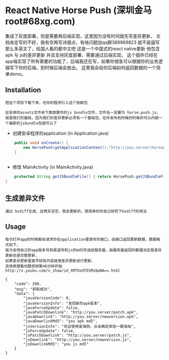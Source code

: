 # React Native Horse Push (深圳金马 root#68xg.com)
集成了灰度部署，但是需要再后端实现，这里因为没有时间就先写差异更新，
文档肯定写的不好，我有空再写详细点，有啥问题加qq群389969823
就不装逼写那么多英文了，给国人看的都中文吧
这是一个中国式的react native更新 他包含 apk 与 js的差异更新
并且支持灰度部署，需要通过后端实现。
这个插件已经在app端实现了所有需要的功能了，后端我还在写，如果你很急可以根据你的业务逻辑写下你的后端，到时候后端会放出。
这里我会给你后端如何返回数据的一个简单demo。

## Installation
	把这个项目下载下来，在你的程序引入这个依赖包
	
	在安卓的assets文件夹下面放置你的js bundle文件，文件名一定要为 horse.push.js，就是我们的基础，因为我们的差异更新必须有一个基础包，在你发布到时候的时候你可以内嵌一个最新的jsbundle包就可以了


* 创建安卓程序的application (in Application.java)

```java
	public void onCreate() {
        new HorsePush(getApplicationContext(),"http://you.server/horsepush",MyNativeAndJS.getMetaDataValue(getApplicationContext(), "UMENG_CHANNEL"));// <------ 加入这个代码
    }
	
```



* 修改 MainActivity (in MainActivity.java)

```java
	protected String getJSBundleFile() { return HorsePush.getJSBundleFile(this); }// <------ 加入这个代码
}
```


## 生成差异文件 

	通过 bsdiff生成，这两天没空，我会更新的，很简单的你自己研究下bsdiff的用法

## Usage

	每次打开app的时候都会请求你在application里面写的接口，由接口返回更新数据，数据格式如下,
	每次会吧自己的app版本号和渠道号和js的md5传送给服务器，由服务器返回的数据决定是差异更新还是完整更新，
	如果差异更新里面字段有内容就用差异更新进行更新，
	具体原理看优酷视频第46分钟开始 http://v.youku.com/v_show/id_XMTUxOTE5MzQwNA==.html
	
	{
		"code": 200,
		"msg": "获取成功",
		"data": {
			"javaVersionCode": 0,
			"javaVersionInfo": "发现新的apk版本",
			"javaForceUpdate": false,
			"javaPatchDownlink": "http://you.server/patch.apk",
			"javaDownlink": "http://you.server/newversion.apk",
			"javaDownlinkMd5": "you apk md5",
			"jsVersionInfo": "欢迎使用爱海购，点击确定体验一键海淘",
			"jsForceUpdate": false,
			"jsPatchDownlink": "http://you.server/patch.js",
			"jsDownlink": "http://you.server/newversion.js",
			"jsDownlinkMd5": "you js md5"
		}
	}
	
	
	
	
	
